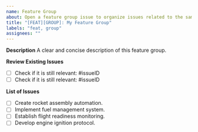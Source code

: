 ```yaml
---
name: Feature Group
about: Open a feature group issue to organize issues related to the same feature and make the platform even better 🚀.
title: "[FEAT][GROUP]: My Feature Group"
labels: "feat, group"
assignees: ""
---
```


**Description**
A clear and concise description of this feature group.

**Review Existing Issues**

- [ ] Check if it is still relevant: #issueID
- [ ] Check if it is still relevant: #issueID

**List of Issues**

- [ ] Create rocket assembly automation.
- [ ] Implement fuel management system.
- [ ] Establish flight readiness monitoring.
- [ ] Develop engine ignition protocol.

